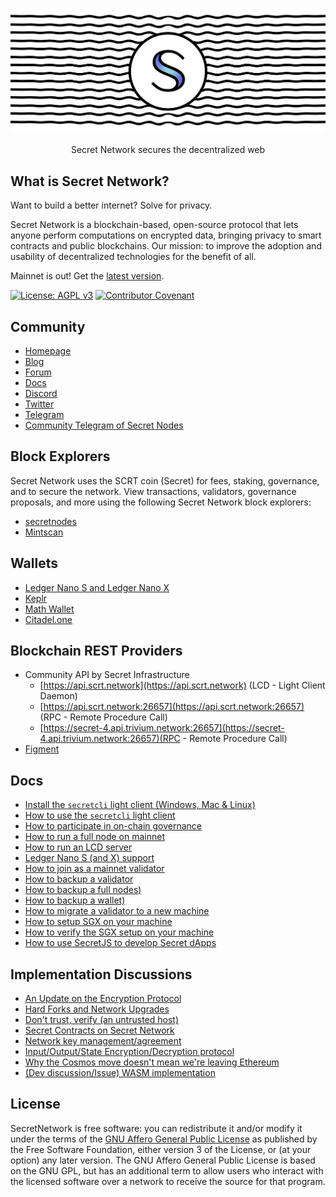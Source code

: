 ![Secret Network](header.png)

<p align="center">
Secret Network secures the decentralized web
</p>

## What is Secret Network?

Want to build a better internet? Solve for privacy.

Secret Network is a blockchain-based, open-source protocol that lets anyone perform computations on encrypted data, bringing privacy to smart contracts and public blockchains. Our mission: to improve the adoption and usability of decentralized technologies for the benefit of all.

Mainnet is out! Get the [latest version](https://github.com/scrtlabs/SecretNetwork/releases/latest).

[![License: AGPL v3](https://img.shields.io/badge/License-AGPL%20v3-blue.svg)](https://www.gnu.org/licenses/agpl-3.0) [![Contributor Covenant](https://img.shields.io/badge/Contributor%20Covenant-v2.0%20adopted-ff69b4.svg)](CODE_OF_CONDUCT.md)

## Community

- [Homepage](https://scrt.network)
- [Blog](https://blog.scrt.network)
- [Forum](https://forum.scrt.network)
- [Docs](https://docs.scrt.network)
- [Discord](https://chat.scrt.network)
- [Twitter](https://twitter.com/SecretNetwork)
- [Telegram](https://t.me/SCRTnetwork)
- [Community Telegram of Secret Nodes](https://t.me/secretnodes)

## Block Explorers

Secret Network uses the SCRT coin (Secret) for fees, staking, governance, and to secure the network. View transactions, validators, governance proposals, and more using the following Secret Network block explorers:

- [secretnodes](https://secretnodes.com)
- [Mintscan](https://mintscan.io/secret)

## Wallets

- [Ledger Nano S and Ledger Nano X](./docs/guides/ledger-nano.md)
- [Keplr](https://wallet.keplr.app)
- [Math Wallet](https://mathwallet.org/secretnetwork-wallet/)
- [Citadel.one](https://app.citadel.one)

## Blockchain REST Providers

- Community API by Secret Infrastructure
  - [https://api.scrt.network](https://api.scrt.network) (LCD - Light Client Daemon)
  - [https://api.scrt.network:26657](https://api.scrt.network:26657) (RPC - Remote Procedure Call)
  - [https://secret-4.api.trivium.network:26657](https://secret-4.api.trivium.network:26657)(RPC - Remote Procedure Call)
- [Figment](https://datahub.figment.io/)

## Docs

- [Install the `secretcli` light client (Windows, Mac & Linux)](./docs/cli/install-cli.md)
- [How to use the `secretcli` light client](./docs/cli/secretcli.md)
- [How to participate in on-chain governance](./docs/guides/governance.md)
- [How to run a full node on mainnet](./docs/node-guides/run-full-node-mainnet.md)
- [How to run an LCD server](./docs/lcd-server-example.md)
- [Ledger Nano S (and X) support](./docs/guides/ledger-nano.md)
- [How to join as a mainnet validator](./docs/node-guides/join-validator-mainnet.md)
- [How to backup a validator](./docs/backup//backup-a-validator.md)
- [How to backup a full nodes)](./docs/backup/backup-a-full-node.md)
- [How to backup a wallet)](./docs/backup/wallets.md)
- [How to migrate a validator to a new machine](./docs/node-guides/migrate-a-validator.md)
- [How to setup SGX on your machine](./docs/node-guides/setup-sgx.md)
- [How to verify the SGX setup on your machine](./docs/node-guides/verify-sgx.md)
- [How to use SecretJS to develop Secret dApps](https://docs.scrt.network/dev/secret-js.html)

## Implementation Discussions

- [An Update on the Encryption Protocol](https://forum.scrt.network/t/an-update-on-the-encryption-protocol/1641)
- [Hard Forks and Network Upgrades](https://forum.scrt.network/t/hard-forks-and-network-upgrades/1670)
- [Don't trust, verify (an untrusted host)](https://forum.scrt.network/t/dont-trust-verify-an-untrusted-host/1669)
- [Secret Contracts on Secret Network](https://forum.scrt.network/t/secret-contracts-on-enigma-blockchain/1284)
- [Network key management/agreement](https://forum.scrt.network/t/network-key-management-agreement/1324)
- [Input/Output/State Encryption/Decryption protocol](https://forum.scrt.network/t/input-output-state-encryption-decryption-protocol/1325)
- [Why the Cosmos move doesn't mean we're leaving Ethereum](https://forum.scrt.network/t/why-the-cosmos-move-doesnt-mean-were-leaving-ethereum/1301)
- [(Dev discussion/Issue) WASM implementation](https://forum.scrt.network/t/dev-discussion-issue-wasm-implementation/1303)

## License

SecretNetwork is free software: you can redistribute it and/or modify it under the terms of the [GNU Affero General Public License](https://github.com/SecretFoundation/docs/blob/main/LICENSE) as published by the Free Software Foundation, either version 3 of the License, or (at your option) any later version. The GNU Affero General Public License is based on the GNU GPL, but has an additional term to allow users who interact with the licensed software over a network to receive the source for that program.
